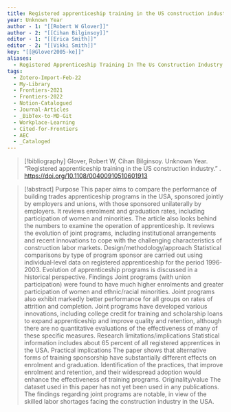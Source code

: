 ```yaml
---
title: Registered apprenticeship training in the US construction industry
year: Unknown Year
author - 1: "[[Robert W Glover]]"
author - 2: "[[Cihan Bilginsoy]]"
editor - 1: "[[Erica Smith]]"
editor - 2: "[[Vikki Smith]]"
key: "[[@Glover2005-ke]]"
aliases:
  - Registered Apprenticeship Training In The Us Construction Industry
tags:
  - Zotero-Import-Feb-22
  - My-Library
  - Frontiers-2021
  - Frontiers-2022
  - Notion-Catalogued
  - Journal-Articles
  - _BibTex-to-MD-Git
  - Workplace-Learning
  - Cited-for-Frontiers
  - AEC
  - _Cataloged
---
```


> [!bibliography]
> Glover, Robert W, Cihan Bilginsoy. Unknown Year. “Registered apprenticeship training in the US construction industry.” . https://doi.org/10.1108/00400910510601913

> [!abstract]
> Purpose This paper aims to compare the performance of building trades apprenticeship programs in the USA, sponsored jointly by employers and unions, with those sponsored unilaterally by employers. It reviews enrolment and graduation rates, including participation of women and minorities. The article also looks behind the numbers to examine the operation of apprenticeship. It reviews the evolution of joint programs, including institutional arrangements and recent innovations to cope with the challenging characteristics of construction labor markets. Design/methodology/approach Statistical comparisons by type of program sponsor are carried out using individual‐level data on registered apprenticeship for the period 1996‐2003. Evolution of apprenticeship programs is discussed in a historical perspective. Findings Joint programs (with union participation) were found to have much higher enrolments and greater participation of women and ethnic/racial minorities. Joint programs also exhibit markedly better performance for all groups on rates of attrition and completion. Joint programs have developed various innovations, including college credit for training and scholarship loans to expand apprenticeship and improve quality and retention, although there are no quantitative evaluations of the effectiveness of many of these specific measures. Research limitations/implications Statistical information includes about 65 percent of all registered apprentices in the USA. Practical implications The paper shows that alternative forms of training sponsorship have substantially different effects on enrolment and graduation. Identification of the practices, that improve enrolment and retention, and their widespread adoption would enhance the effectiveness of training programs. Originality/value The dataset used in this paper has not yet been used in any publications. The findings regarding joint programs are notable, in view of the skilled labor shortages facing the construction industry in the USA.